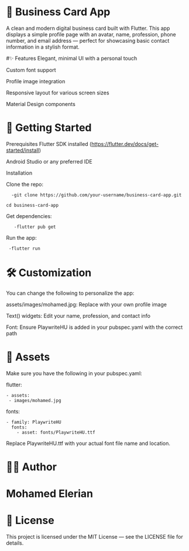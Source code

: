# 📇 Business Card App

A clean and modern digital business card built with Flutter. This app displays a simple profile page with an avatar, name, profession, phone number, and email address — perfect for showcasing basic contact information in a stylish format.

#✨ Features
Elegant, minimal UI with a personal touch

Custom font support

Profile image integration

Responsive layout for various screen sizes

Material Design components


# 🚀 Getting Started

Prerequisites
Flutter SDK installed (https://flutter.dev/docs/get-started/install)

Android Studio or any preferred IDE

Installation

Clone the repo:

      -git clone https://github.com/your-username/business-card-app.git
      
    cd business-card-app

Get dependencies:

       -flutter pub get
  
Run the app:
    
     -flutter run


# 🛠️ Customization
You can change the following to personalize the app:

assets/images/mohamed.jpg: Replace with your own profile image

Text() widgets: Edit your name, profession, and contact info

Font: Ensure PlaywriteHU is added in your pubspec.yaml with the correct path

# 📁 Assets
Make sure you have the following in your pubspec.yaml:

  flutter:

    - assets:
     - images/mohamed.jpg

  fonts:
  
    - family: PlaywriteHU
      fonts:
        - asset: fonts/PlaywriteHU.ttf
        
Replace PlaywriteHU.ttf with your actual font file name and location.

# 👨‍💻 Author
# Mohamed Elerian

# 📄 License
This project is licensed under the MIT License — see the LICENSE file for details.


